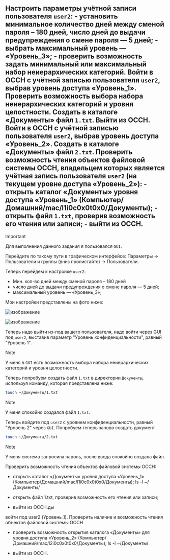 ## Настроить параметры учётной записи пользователя `user2`: - установить минимальное количество дней между сменой пароля – 180 дней, число дней до выдачи предупреждения о смене пароля — 5 дней; - выбрать максимальный уровень — «Уровень_3»; - проверить возможность задать минимальный или максимальный набор неиерархических категорий. Войти в ОССН с учётной записью пользователя `user2`, выбрав уровень доступа «Уровень_1». Проверить возможность выбора набора неиерархических категорий и уровня целостности. Создать в каталоге «Документы» файл `1.txt`. Выйти из ОССН. Войти в ОССН с учётной записью пользователя `user2`, выбрав уровень доступа «Уровень_2». Создать в каталоге «Документы» файл `2.txt`. Проверить возможность чтения объектов файловой системы ОССН, владельцем которых является учётная запись пользователя `user2` (на текущем уровне доступа «Уровень_2»): - открыть каталог «Документы» уровня доступа «Уровень_1» (Компьютер/Домашний/mac/l1i0c0x0t0x0/Документы); - открыть файл `1.txt`, проверив возможность его чтения или записи; - выйти из ОССН.

> [!IMPORTANT]
> Для выполнения данного задания я пользовался `GUI`. 

Перейдите по такому пути в графическом интерфейсе: Параметры -> Пользователи и группы (вниз пролистайте) -> Пользователи. 

Теперь перейдем к настройке `user2`:
- Мин. кол-во дней между сменой пароля – 180 дней
- число дней до выдачи предупреждения о смене пароля — 5 дней;
- максимальный уровень — «Уровень_3»;

Мои настройки представлены на фото ниже:

![изображение](https://github.com/user-attachments/assets/c851e5cb-707e-4acd-a1dc-4d8f61cd5682)

![изображение](https://github.com/user-attachments/assets/a9a43c06-2504-4d85-a3a3-792b07f2841c)

Теперь надо выйти из-под вашего пользователя, надо войти через GUI под `user2`, выставив параметр "Уровень конфиденциальности", равный "Уровень 1".  

> [!NOTE]
> У меня в `GUI` есть возможность выбора набора неиерархических категорий и уровня целостности.

Теперь попробуем создать файл `1.txt` в директории `Документы`, используя команду, которая представлена ниже:

```bash
touch ~/Документы/1.txt
```

> [!NOTE]
> У меня спокойно создался файл `1.txt`. 

Теперь войдите под `user2` с уровнем конфиденциальности, равный "Уровень 2" через `GUI`. Попробуем теперь заново создать документ 

```bash
touch ~/Документы/2.txt
```

> [!NOTE]
> У меня система запросила пароль, после ввода спокойно создала файл. 

Проверить возможность чтения объектов файловой системы ОССН:
- открыть каталог «Документы» уровня доступа «Уровень_1» (Компьютер/Домашний/mac/l1i0c0x0t0x0/Документы);
ls -l ~/Документы/

- открыть файл 1.txt, проверив возможность его чтения или записи;
- выйти из ОССН.ды

войти под user2 (Уровень_1).
Проверить наличие и возможность чтения объектов файловой системы ОССН
- проверить возможность открытия каталога «Документы» для уровня доступа «Уровень_2» (Компьютер/Домашний/mac/l2i0c0x0t0x0/Документы);
ls -l ~/Документы/

- выйти из ОССН.
